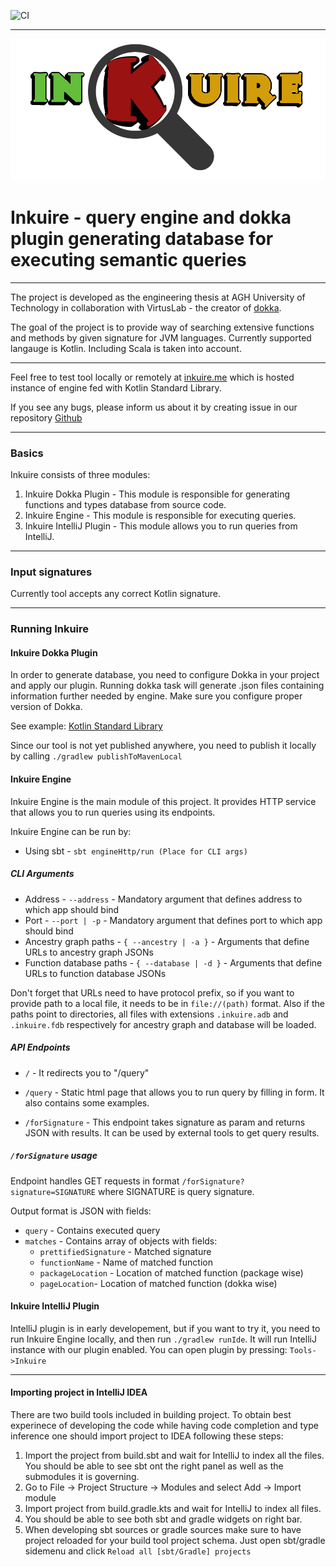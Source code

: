 ![CI](https://github.com/VirtusLab/Inkuire/workflows/CI/badge.svg)

---
![image](engineHttp/src/main/resources/assets/logoinkuire.png)

# Inkuire - query engine and dokka plugin generating database for executing semantic queries

---

The project is developed as the engineering thesis at AGH University of Technology in collaboration with VirtusLab - the 
creator of [dokka](https://github.com/Kotlin/dokka).

The goal of the project is to provide way of searching extensive functions and methods by given signature for JVM languages.
Currently supported langauge is Kotlin. Including Scala is taken into account.

---

Feel free to test tool locally or remotely at [inkuire.me](https://inkuire.herokuapp.com) which is hosted instance of engine fed with Kotlin Standard Library.

If you see any bugs, please inform us about it by creating issue in our repository [Github](https://github.com/VirtusLab/Inkuire)

---

### Basics

Inkuire consists of three modules:
1. Inkuire Dokka Plugin - This module is responsible for generating functions and types database from source code.
2. Inkuire Engine - This module is responsible for executing queries.
3. Inkuire IntelliJ Plugin - This module allows you to run queries from IntelliJ.

---
### Input signatures

Currently tool accepts any correct Kotlin signature.

---

### Running Inkuire

#### Inkuire Dokka Plugin

In order to generate database, you need to configure Dokka in your project and apply our plugin. 
Running dokka task will generate .json files containing information further needed by engine.
Make sure you configure proper version of Dokka.

See example: [Kotlin Standard Library](https://github.com/BarkingBad/kotlin-dokka-stdlib/blob/inkuire/build.gradle)

Since our tool is not yet published anywhere, you need to publish it locally by calling `./gradlew publishToMavenLocal`

#### Inkuire Engine

Inkuire Engine is the main module of this project. It provides HTTP service that allows you to run queries using its endpoints.


Inkuire Engine can be run by:
* Using sbt - `sbt engineHttp/run (Place for CLI args)`

##### CLI Arguments

* Address - `--address` - Mandatory argument that defines address to which app should bind
* Port - `--port | -p` - Mandatory argument that defines port to which app should bind
* Ancestry graph paths - `{ --ancestry | -a }` - Arguments that define URLs to ancestry graph JSONs
* Function database paths - `{ --database | -d }` - Arguments that define URLs to function database JSONs

Don't forget that URLs need to have protocol prefix, so if you want to provide path to a local file, it needs to be in `file://(path)` format.
Also if the paths point to directories, all files with extensions `.inkuire.adb` and `.inkuire.fdb` respectively for ancestry graph and database will be loaded.

##### API Endpoints

* `/` - It redirects you to "/query"

* `/query` - Static html page that allows you to run query by filling in form. It also contains some examples.

* `/forSignature` - This endpoint takes signature as param and returns JSON with results. It can be used by external tools to get query results.

##### `/forSignature` usage

Endpoint handles GET requests in format `/forSignature?signature=SIGNATURE` where SIGNATURE is query signature.

Output format is JSON with fields:
* `query` - Contains executed query
* `matches` - Contains array of objects with fields: 
    * `prettifiedSignature` - Matched signature
    * `functionName` - Name of matched function
    * `packageLocation` - Location of matched function (package wise)
    * `pageLocation`- Location of matched function (dokka wise)
    
#### Inkuire IntelliJ Plugin

IntelliJ plugin is in early developement, but if you want to try it, you need to run Inkuire Engine locally, and then run `./gradlew runIde`. It will run IntelliJ instance with our plugin enabled. You can open plugin by pressing: `Tools->Inkuire` 

---

#### Importing project in IntelliJ IDEA

There are two build tools included in building project. To obtain best experinece of developing the code while having
code completion and type inference one should import project to IDEA following these steps:

1. Import the project from build.sbt and wait for IntelliJ to index all the files. You should be able to see sbt ont the right panel as well as the submodules it is governing.
2. Go to File -> Project Structure -> Modules and select Add -> Import module
3. Import project from build.gradle.kts and wait for IntelliJ to index all files.
4. You should be able to see both sbt and gradle widgets on right bar.
5. When developing sbt sources or gradle sources make sure to have project reloaded for your build tool project schema. Just open sbt/gradle sidemenu and click `Reload all [sbt/Gradle] projects`

